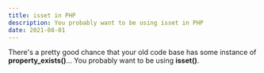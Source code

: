 ```yaml
---
title: isset in PHP
description: You probably want to be using isset in PHP
date: 2021-08-01
---
```


There's a pretty good chance that your old code base has some instance of **property_exists()**... You probably want to be using **isset()**.
